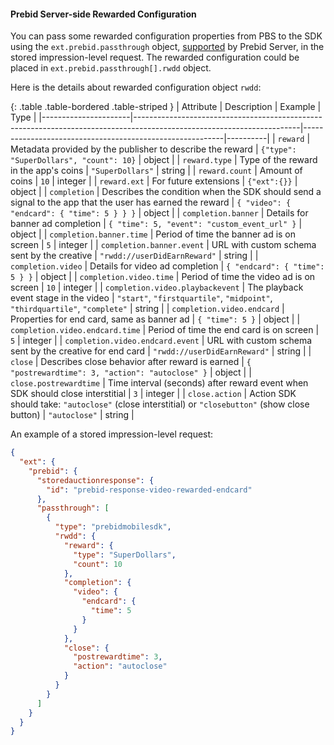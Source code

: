 #### Prebid Server-side Rewarded Configuration

You can pass some rewarded configuration properties from PBS to the SDK using the `ext.prebid.passthrough` object, [supported](https://docs.prebid.org/prebid-server/endpoints/openrtb2/pbs-endpoint-auction.html#request-passthrough) by Prebid Server, in the stored impression-level request. The rewarded configuration could be placed in `ext.prebid.passthrough[].rwdd` object.

Here is the details about rewarded configuration object `rwdd`:


{: .table .table-bordered .table-striped }
| Attribute            | Description                                                                                                           | Example                                                  | Type     |
|----------------------|-----------------------------------------------------------------------------------------------------------------------|----------------------------------------------------------|----------|
| `reward`             | Metadata provided by the publisher to describe the reward                                                             | `{"type": "SuperDollars", "count": 10}`                  | object   |
| `reward.type`        | Type of the reward in the app's coins                                                                                 | `"SuperDollars"`                                         | string   |
| `reward.count`       | Amount of coins                                                                                                       | `10`                                                     | integer  |
| `reward.ext`         | For future extensions                                                                                                 | `{"ext":{}}`                                                   | object   |
| `completion`         | Describes the condition when the SDK should send a signal to the app that the user has earned the reward               | `{ "video": { "endcard": { "time": 5 } } }`              | object   |
| `completion.banner`  | Details for banner ad completion                                                                                      | `{ "time": 5, "event": "custom_event_url" }`             | object   |
| `completion.banner.time`   | Period of time the banner ad is on screen                                                                             | `5`                                                      | integer  |
| `completion.banner.event`  | URL with custom schema sent by the creative                                                                           | `"rwdd://userDidEarnReward"`                                      | string   |
| `completion.video`   | Details for video ad completion                                                                                       | `{ "endcard": { "time": 5 } }`                           | object   |
| `completion.video.time`    | Period of time the video ad is on screen                                                                              | `10`                                                     | integer  |
| `completion.video.playbackevent` | The playback event stage in the video                                                                                 | `"start"`, `"firstquartile"`, `"midpoint"`, `"thirdquartile"`, `"complete"` | string   |
| `completion.video.endcard` | Properties for end card, same as banner ad                                                                            | `{ "time": 5 }`                                          | object   |
| `completion.video.endcard.time` | Period of time the end card is on screen                                                                              | `5`                                                      | integer  |
| `completion.video.endcard.event` | URL with custom schema sent by the creative for end card                                                              | `"rwdd://userDidEarnReward"`                                     | string   |
| `close`              | Describes close behavior after reward is earned                                                                       | `{ "postrewardtime": 3, "action": "autoclose" }`         | object   |
| `close.postrewardtime` | Time interval (seconds) after reward event when SDK should close interstitial                                         | `3`                                                      | integer  |
| `close.action`       | Action SDK should take: `"autoclose"` (close interstitial) or `"closebutton"` (show close button)                     | `"autoclose"`                                            | string   |


An example of a stored impression-level request:

```json
{
  "ext": {
    "prebid": {
      "storedauctionresponse": {
        "id": "prebid-response-video-rewarded-endcard"
      },
      "passthrough": [
        {
          "type": "prebidmobilesdk",
          "rwdd": {
            "reward": {
              "type": "SuperDollars",
              "count": 10
            },
            "completion": {
              "video": {
                "endcard": {
                  "time": 5
                }
              }
            },
            "close": {
              "postrewardtime": 3,
              "action": "autoclose"
            }
          }
        }
      ]
    }
  }
}
```
